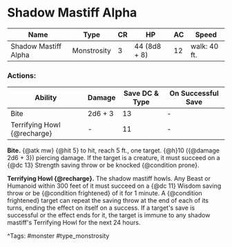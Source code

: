 # Shadow Mastiff Alpha

| Name | Type | CR | HP | AC | Speed |
|------|------|----|----|----|-------|
| Shadow Mastiff Alpha | Monstrosity | 3 | 44 (8d8 + 8) | 12 | walk: 40 ft. |

### Actions:

| Ability | Damage | Save DC & Type | On Successful Save |
|---------|--------|----------------|--------------------|
| Bite | 2d6 + 3 | 13 | - |
| Terrifying Howl {@recharge} | - | 11 | - |


**Bite.** {@atk mw} {@hit 5} to hit, reach 5 ft., one target. {@h}10 ({@damage 2d6 + 3}) piercing damage. If the target is a creature, it must succeed on a {@dc 13} Strength saving throw or be knocked {@condition prone}.

**Terrifying Howl {@recharge}.** The shadow mastiff howls. Any Beast or Humanoid within 300 feet of it must succeed on a {@dc 11} Wisdom saving throw or be {@condition frightened} of it for 1 minute. A {@condition frightened} target can repeat the saving throw at the end of each of its turns, ending the effect on itself on a success. If a target's save is successful or the effect ends for it, the target is immune to any shadow mastiff's Terrifying Howl for the next 24 hours.

^Tags: #monster #type_monstrosity